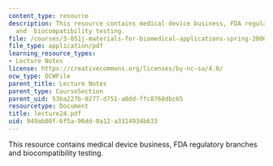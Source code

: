 ```yaml
---
content_type: resource
description: This resource contains medical device business, FDA regulatory branches
  and  biocompatibility testing.
file: /courses/3-051j-materials-for-biomedical-applications-spring-2006/949ab00f6f5a96dd0a12a3314934b633_lecture24.pdf
file_type: application/pdf
learning_resource_types:
- Lecture Notes
license: https://creativecommons.org/licenses/by-nc-sa/4.0/
ocw_type: OCWFile
parent_title: Lecture Notes
parent_type: CourseSection
parent_uid: 53ba227b-0277-d751-a0dd-ffc8768dbc65
resourcetype: Document
title: lecture24.pdf
uid: 949ab00f-6f5a-96dd-0a12-a3314934b633
---
```

This resource contains medical device business, FDA regulatory branches and  biocompatibility testing.